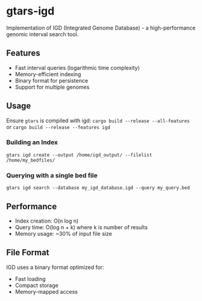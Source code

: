 # gtars-igd

Implementation of IGD (Integrated Genome Database) - a high-performance genomic interval search tool.

## Features

- Fast interval queries (logarithmic time complexity)
- Memory-efficient indexing
- Binary format for persistence
- Support for multiple genomes

## Usage

Ensure `gtars` is compiled with igd:
`cargo build --release --all-features` or `cargo build --release --features igd`


### Building an Index
```shell
gtars igd create --output /home/igd_output/ --filelist /home/my_bedfiles/
```

### Querying with a single bed file
```shell
gtars igd search --database my_igd_database.igd --query my_query.bed
```

## Performance

- Index creation: O(n log n)
- Query time: O(log n + k) where k is number of results
- Memory usage: ~30% of input file size

## File Format

IGD uses a binary format optimized for:

- Fast loading
- Compact storage
- Memory-mapped access
